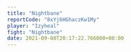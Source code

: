 ```yaml
---
title: "Nightbane"
reportCode: "8xYj6HGhaczKw1My"
player: "Izyheal"
fight: "Nightbane"
date: 2021-09-08T20:17:22.766000+00:00
---
```

